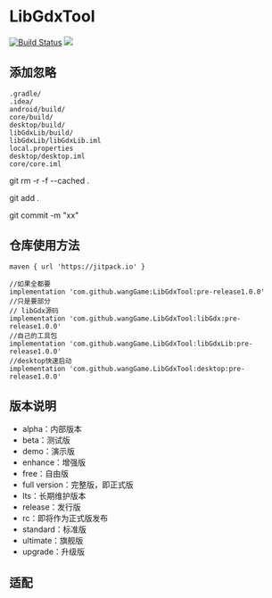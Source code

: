 # LibGdxTool

[![Build Status](https://img.shields.io/github/actions/workflow/status/wangGame/LibGdxTool/gradle.yml?branch=master)](https://github.com/wangGame/LibGdxTool/actions)
[![](https://jitpack.io/v/wangGame/LibGdxTool.svg)](https://jitpack.io/#wangGame/LibGdxTool)


## 添加忽略

```
.gradle/
.idea/
android/build/
core/build/
desktop/build/
libGdxLib/build/
libGdxLib/libGdxLib.iml
local.properties
desktop/desktop.iml
core/core.iml
```

git rm -r -f --cached .

git add .

git commit -m "xx"

## 仓库使用方法

```
maven { url 'https://jitpack.io' }
   
//如果全都要
implementation 'com.github.wangGame:LibGdxTool:pre-release1.0.0'
//只是要部分
// libGdx源码   
implementation 'com.github.wangGame.LibGdxTool:libGdx:pre-release1.0.0'
//自己的工具包
implementation 'com.github.wangGame.LibGdxTool:libGdxLib:pre-release1.0.0'
//desktop快速启动
implementation 'com.github.wangGame.LibGdxTool:desktop:pre-release1.0.0'
```

## 版本说明

- alpha：内部版本
- beta：测试版
- demo：演示版
- enhance：增强版
- free：自由版
- full version：完整版，即正式版
- lts：长期维护版本
- release：发行版
- rc：即将作为正式版发布
- standard：标准版
- ultimate：旗舰版
- upgrade：升级版


## 适配


